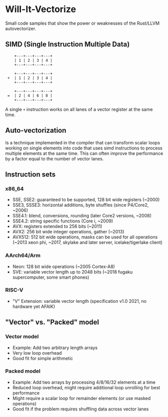 # Will-It-Vectorize

Small code samples that show the power or weaknesses of the Rust/LLVM autovectorizer.

## SIMD (Single Instruction Multiple Data)

```
    +---+---+---+---+
    | 1 | 2 | 3 | 4 |
    +---+---+---+---+

    +---+---+---+---+
 +  | 1 | 2 | 3 | 4 |
    +---+---+---+---+

    +---+---+---+---+
 =  | 2 | 4 | 6 | 8 |
    +---+---+---+---+
```

A single `+` instruction works on all lanes of a vector register at the same time.

## Auto-vectorization

Is a technique implemented in the compiler that can transform scalar loops working
on single elements into code that uses simd instructions to process multiple elements
at the same time. This can often improve the performance by a factor equal to the number
of vector lanes.

## Instruction sets

### x86_64

 - SSE, SSE2: guaranteed to be supported, 128 bit wide registers (~2000)
 - SSE3, SSSE3: horizontal additions, byte shuffles (since P4/Core2, ~2006)
 - SSE4.1: blend, conversions, rounding (later Core2 versions, ~2008)
 - SSE4.2: string specific functions (Core i, ~2009)
 - AVX: registers extended to 256 bits (~2011)
 - AVX2: 256 bit wide integer operations, gather (~2013)
 - AVX512: 512 bit wide operations, masks can be used for all operations (~2013 xeon phi, ~2017, skylake and later server, icelake/tigerlake client)
  
### AArch64/Arm

 - Neon: 128 bit wide operations (~2005 Cortex-A8)
 - SVE: variable vector length up to 2048 bits (~2018 fugaku supercomputer, some smart phones)

### RISC-V
 - "V" Extension: variable vector length (specification v1.0 2021, no hardware yet AFAIK)

## "Vector" vs. "Packed" model

### Vector model

 - Example: Add two arbitrary length arrays
 - Very low loop overhead
 - Good fit for simple arithmetic

 ### Packed model

 - Example: Add two arrays by processing 4/8/16/32 elements at a time
 - Reduced loop overhead, might require additional loop unrolling for best performance
 - Might require a scalar loop for remainder elements (or use masked operations)
 - Good fit if the problem requires shuffling data across vector lanes
